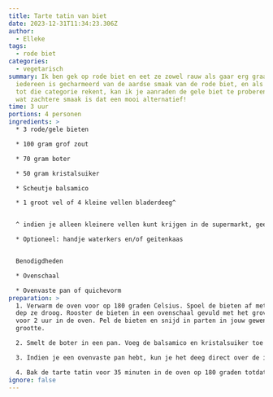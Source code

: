 ```yaml
---
title: Tarte tatin van biet
date: 2023-12-31T11:34:23.306Z
author:
  - Elleke
tags:
  - rode biet
categories:
  - vegetarisch
summary: Ik ben gek op rode biet en eet ze zowel rauw als gaar erg graag. Niet
  iedereen is gecharmeerd van de aardse smaak van de rode biet, en als jij je
  tot die categorie rekent, kan ik je aanraden de gele biet te proberen. Met een
  wat zachtere smaak is dat een mooi alternatief!
time: 3 uur
portions: 4 personen
ingredients: >
  * 3 rode/gele bieten

  * 100 gram grof zout

  * 70 gram boter

  * 50 gram kristalsuiker

  * Scheutje balsamico

  * 1 groot vel of 4 kleine vellen bladerdeeg^


  ^ indien je alleen kleinere vellen kunt krijgen in de supermarkt, geen stress! Verwijder de tussenliggende plastic papiertjes, stapel de vellen op elkaar en rol ze met een deegroller uit tot één groot vel!

  * Optioneel: handje waterkers en/of geitenkaas


  Benodigdheden

  * Ovenschaal

  * Ovenvaste pan of quichevorm
preparation: >
  1. Verwarm de oven voor op 180 graden Celsius. Spoel de bieten af met water en
  dep ze droog. Rooster de bieten in een ovenschaal gevuld met het grove zout
  voor 2 uur in de oven. Pel de bieten en snijd in parten in jouw gewenste
  grootte.

  2. Smelt de boter in een pan. Voeg de balsamico en kristalsuiker toe en laat deze even karamelliseren. Bak de bieten kort mee.

  3. Indien je een ovenvaste pan hebt, kun je het deeg direct over de inhoud van de pan draperen. Zorg dat het in de randen goed aan ligt. Indien je hier niet over beschikt, stort dan de inhoud van de pan in de quichevorm en drapeer hier het deeg overheen. Maak een gat in het midden van het deeg om de hete lucht te kunnen laten ontsnappen.

  4. Bak de tarte tatin voor 35 minuten in de oven op 180 graden totdat het bladerdeeg goudbruin gekleurd is. Laat 5 minuten afkoelen en serveer met wat waterkers en/of geitenkaas.
ignore: false
---
```

